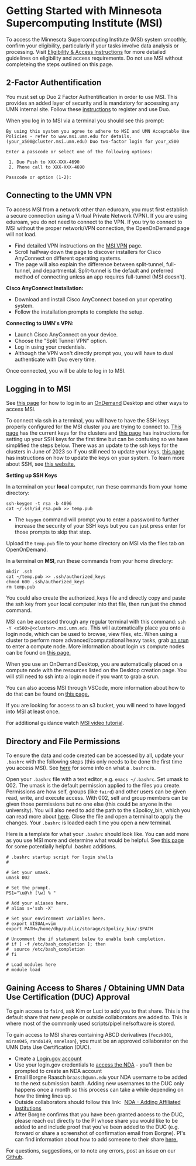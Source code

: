 # Getting Started with Minnesota Supercomputing Institute (MSI)

To access the Minnesota Supercomputing Institute (MSI) system smoothly, confirm your eligibility, particularly if your tasks involve data analysis or processing. Visit  [Eligibility & Access Instructions](https://www.msi.umn.edu/content/eligibility-getting-access) for more detailed guidelines on eligibility and access requirements. Do not use MSI without completeing the steps outlined on this page.

## 2-Factor Authentification

You must set up Duo 2 Factor Authentification in order to use MSI. This provides an added layer of security and is mandatory for accessing any UMN internal site. Follow these [instructions](https://it.umn.edu/services-technologies/self-help-guides/duo-set-use-duo-security) to register and use Duo.

When you log in to MSI via a terminal you should see this prompt: 

```
By using this system you agree to adhere to MSI and UMN Acceptable Use Policies - refer to www.msi.umn.edu for details.
(your_x500@cluster.msi.umn.edu) Duo two-factor login for your_x500

Enter a passcode or select one of the following options:

 1. Duo Push to XXX-XXX-4690
 2. Phone call to XXX-XXX-4690

Passcode or option (1-2):
```

## Connecting to the UMN VPN

To access MSI from a network other than eduroam, you must first establish a secure connection using a Virtual Private Network (VPN). If you are using eduroam, you do not need to connect to the VPN. If you try to connect to MSI without the proper network/VPN connection, the OpenOnDemand page will not load. 

- Find detailed VPN instructions on the [MSI VPN](https://it.umn.edu/services-technologies/virtual-private-network-vpn) page.
- Scroll halfway down the page to discover installers for Cisco AnyConnect on different operating systems.
- The page will also explain the difference between split-tunnel, full-tunnel, and departmental. Split-tunnel is the default and preferred method of connecting unless an app requires full-tunnel (MSI doesn't).

**Cisco AnyConnect Installation:**

- Download and install Cisco AnyConnect based on your operating system.
- Follow the installation prompts to complete the setup.

**Connecting to UMN's VPN:**

- Launch Cisco AnyConnect on your device.
- Choose the "Split Tunnel VPN" option.
- Log in using your credentials.
- Although the VPN won't directly prompt you, you will have to dual authenticate with Duo every time.

Once connected, you will be able to log in to MSI.

## Logging in to MSI

See [this page](hpc.md) for how to log in to an [OnDemand](https://ondemand.msi.umn.edu/pun/sys/dashboard/batch_connect/sessions) Desktop and other ways to access MSI.

To connect via ssh in a terminal, you will have to have the SSH keys properly configured for the MSI cluster you are trying to connect to. [This page](https://www.msi.umn.edu/content/ssh-keys) has the current keys for the clusters and [this page](https://www.msi.umn.edu/support/faq/how-do-i-setup-ssh-keys) has instructions for setting up your SSH keys for the first time but can be confusing so we have simplified the steps below. There was an update to the ssh keys for the clusters in June of 2023 so if you still need to update your keys, [this page](https://www.msi.umn.edu/content/ssh-keys-renew-june-2023) has instructions on how to update the keys on your system. To learn more about SSH, see [this website.](https://www.cloudflare.com/learning/access-management/what-is-ssh/)

**Setting up SSH Keys**

In a terminal on your **local** computer, run these commands from your home directory:

```
ssh-keygen -t rsa -b 4096
cat ~/.ssh/id_rsa.pub >> temp.pub
```

- The `keygen` command will prompt you to enter a password to further increase the security of your SSH keys but you can just press enter for those prompts to skip that step. 

Upload the `temp.pub` file to your home directory on MSI via the files tab on OpenOnDemand.

In a terminal on **MSI**, run these commands from your home directory:

```
mkdir .ssh
cat ~/temp.pub >> .ssh/authorized_keys
chmod 600 .ssh/authorized_keys
rm temp.pub
```

You could also create the authorized_keys file and directly copy and paste the ssh key from your local computer into that file, then run just the chmod command. 

MSI can be accessed through any regular terminal with this command: `ssh -Y <x500>@<cluster>.msi.umn.edu`. This will automatically place you onto a login node, which can be used to browse, view files, etc. When using a cluster to perform more advanced/computational heavy tasks, grab [an srun](slurm-params.md#srun) to enter a compute node. More information about login vs compute nodes can be found on [this page.](partitions.md) 

When you use an OnDemand Desktop, you are automatically placed on a compute node with the resources listed on the Desktop creation page. You will still need to ssh into a login node if you want to grab a srun.

You can also access MSI through VSCode, more information about how to do that can be found on [this page.](vscode.md)

If you are looking for access to an s3 bucket, you will need to have logged into MSI at least once. 

For additional guidance watch [MSI video tutorial](https://www.youtube.com/watch?v=PgD7WSI6CG4).

## Directory and File Permissions

To ensure the data and code created can be accessed by all, update your `.bashrc` with the following steps (this only needs to be done the first time you access MSI). See [here](https://www.digitalocean.com/community/tutorials/bashrc-file-in-linux) for some info on what a `.bashrc` is.

Open your `.bashrc` file with a text editor, e.g. `emacs ~/.bashrc`.
Set umask to 002. The umask is the default permission applied to the files you create. Permissions are how self, groups (like `faird`) and other users can be given read, write, and execute access. With 002, self and group members can be given those permissions but no one else (this could be anyone in the university). 
You will also need to add the path to the s3policy_bin, which you can read more about [here](s3.md#granting-bucket-access). 
Close the file and open a terminal to apply the changes.
Your `.bashrc` is loaded each time you open a new terminal. 

Here is a template for what your `.bashrc` should look like. You can add more as you use MSI more and determine what would be helpful. See [this page](roadblocks.md) for some potentially helpful .bashrc additions. 

```
# .bashrc startup script for login shells
#

# Set your umask.
umask 002  

# Set the prompt.
PS1="\u@\h [\w] % "

# Add your aliases here.
# alias s='ssh -X'

# Set your environment variables here.
# export VISUAL=vim
export PATH=/home/dhp/public/storage/s3policy_bin/:$PATH

# Uncomment the if statement below to enable bash completion.
# if [ -f /etc/bash_completion ]; then
#  source /etc/bash_completion
# fi

# Load modules here
# module load
```

## Gaining Access to Shares / Obtaining UMN Data Use Certification (DUC) Approval 
To gain access to `faird`, ask Kim or Luci to add you to that share. This is the default share that new people or outside collaborators are added to. This is where most of the commonly used scripts/pipeline/software is stored. 

To gain access to MSI shares containing ABCD derivatives (`feczk001`, `miran045`, `rando149`, `smnelson`), you must be an approved collaborator on the UMN Data Use Certification (DUC).

* Create a [Login.gov account](https://www.login.gov/create-an-account/) 
* Use your login.gov credentials to [access the NDA](https://nda.nih.gov/user/login_required.html?originator=%2Fuser%2Fdashboard%2Fdashboard.html) - you’ll then be prompted to create an NDA account
* Email Borgne Raasch `braasch@umn.edu` your NDA username to be added to the next submission batch. Adding new usernames to the DUC only happens once a month so this process can take a while depending on how the timing lines up. 
* Outside collaborators should follow this link: ​​ [NDA - Adding Affiliated Institutions](https://docs.google.com/document/d/1w5BW14EHFSi4Lr1YDPm9CLTiy8JNdClt5KpKCOYnBH4/edit#heading=h.qdjbnp8qckwr)
* After Borgne confirms that you have been granted access to the DUC, please reach out directly to the PI whose share you would like to be added to and include proof that you've been added to the DUC (e.g. forward or share a screenshot of confirmation email from Borgne). PI's can find information about how to add someone to their share [here.](https://msi.umn.edu/manage-pi-group)

For questions, suggestions, or to note any errors, post an issue on our [Github](https://github.com/DCAN-Labs/cdni-brain/issues).
